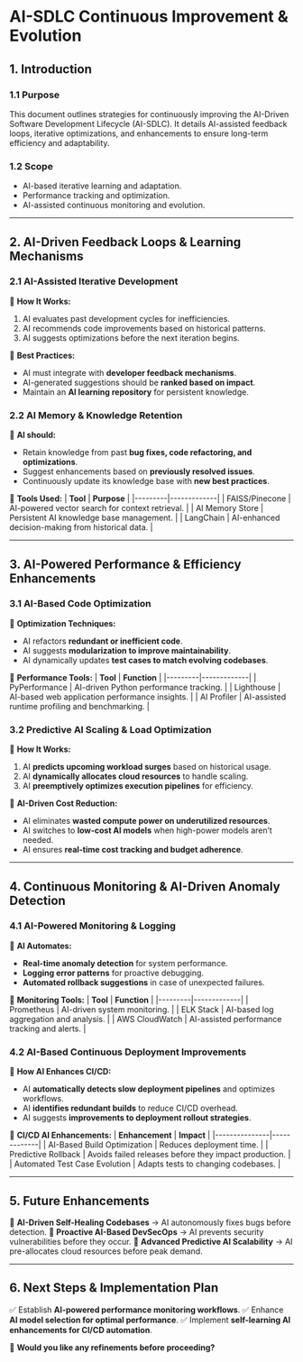 # **AI-SDLC Continuous Improvement & Evolution**

## **1. Introduction**

### **1.1 Purpose**
This document outlines strategies for continuously improving the AI-Driven Software Development Lifecycle (AI-SDLC). It details AI-assisted feedback loops, iterative optimizations, and enhancements to ensure long-term efficiency and adaptability.

### **1.2 Scope**
- AI-based iterative learning and adaptation.
- Performance tracking and optimization.
- AI-assisted continuous monitoring and evolution.

---

## **2. AI-Driven Feedback Loops & Learning Mechanisms**

### **2.1 AI-Assisted Iterative Development**
📌 **How It Works:**
1. AI evaluates past development cycles for inefficiencies.
2. AI recommends code improvements based on historical patterns.
3. AI suggests optimizations before the next iteration begins.

🔹 **Best Practices:**
- AI must integrate with **developer feedback mechanisms**.
- AI-generated suggestions should be **ranked based on impact**.
- Maintain an **AI learning repository** for persistent knowledge.

### **2.2 AI Memory & Knowledge Retention**
📌 **AI should:**
- Retain knowledge from past **bug fixes, code refactoring, and optimizations**.
- Suggest enhancements based on **previously resolved issues**.
- Continuously update its knowledge base with **new best practices**.

🔹 **Tools Used:**
| **Tool** | **Purpose** |
|---------|-------------|
| FAISS/Pinecone | AI-powered vector search for context retrieval. |
| AI Memory Store | Persistent AI knowledge base management. |
| LangChain | AI-enhanced decision-making from historical data. |

---

## **3. AI-Powered Performance & Efficiency Enhancements**

### **3.1 AI-Based Code Optimization**
📌 **Optimization Techniques:**
- AI refactors **redundant or inefficient code**.
- AI suggests **modularization to improve maintainability**.
- AI dynamically updates **test cases to match evolving codebases**.

🔹 **Performance Tools:**
| **Tool** | **Function** |
|---------|-------------|
| PyPerformance | AI-driven Python performance tracking. |
| Lighthouse | AI-based web application performance insights. |
| AI Profiler | AI-assisted runtime profiling and benchmarking. |

### **3.2 Predictive AI Scaling & Load Optimization**
📌 **How It Works:**
1. AI **predicts upcoming workload surges** based on historical usage.
2. AI **dynamically allocates cloud resources** to handle scaling.
3. AI **preemptively optimizes execution pipelines** for efficiency.

🔹 **AI-Driven Cost Reduction:**
- AI eliminates **wasted compute power on underutilized resources**.
- AI switches to **low-cost AI models** when high-power models aren’t needed.
- AI ensures **real-time cost tracking and budget adherence**.

---

## **4. Continuous Monitoring & AI-Driven Anomaly Detection**

### **4.1 AI-Powered Monitoring & Logging**
📌 **AI Automates:**
- **Real-time anomaly detection** for system performance.
- **Logging error patterns** for proactive debugging.
- **Automated rollback suggestions** in case of unexpected failures.

🔹 **Monitoring Tools:**
| **Tool** | **Function** |
|---------|-------------|
| Prometheus | AI-driven system monitoring. |
| ELK Stack | AI-based log aggregation and analysis. |
| AWS CloudWatch | AI-assisted performance tracking and alerts. |

### **4.2 AI-Based Continuous Deployment Improvements**
📌 **How AI Enhances CI/CD:**
- AI **automatically detects slow deployment pipelines** and optimizes workflows.
- AI **identifies redundant builds** to reduce CI/CD overhead.
- AI suggests **improvements to deployment rollout strategies**.

🔹 **CI/CD AI Enhancements:**
| **Enhancement** | **Impact** |
|---------------|-------------|
| AI-Based Build Optimization | Reduces deployment time. |
| Predictive Rollback | Avoids failed releases before they impact production. |
| Automated Test Case Evolution | Adapts tests to changing codebases. |

---

## **5. Future Enhancements**
🔹 **AI-Driven Self-Healing Codebases** → AI autonomously fixes bugs before detection.
🔹 **Proactive AI-Based DevSecOps** → AI prevents security vulnerabilities before they occur.
🔹 **Advanced Predictive AI Scalability** → AI pre-allocates cloud resources before peak demand.

---

## **6. Next Steps & Implementation Plan**
✅ Establish **AI-powered performance monitoring workflows**.
✅ Enhance **AI model selection for optimal performance**.
✅ Implement **self-learning AI enhancements for CI/CD automation**.

🚀 **Would you like any refinements before proceeding?**

